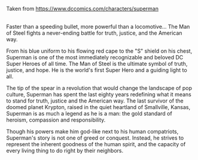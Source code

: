 Taken from https://www.dccomics.com/characters/superman<br /><br />

Faster than a speeding bullet, more powerful than a locomotive… The Man of Steel fights a never-ending battle for truth, justice, and the American way.

From his blue uniform to his flowing red cape to the "S" shield on his chest, Superman is one of the most immediately recognizable and beloved DC Super Heroes of all time. The Man of Steel is the ultimate symbol of truth, justice, and hope. He is the world's first Super Hero and a guiding light to all.

The tip of the spear in a revolution that would change the landscape of pop culture, Superman has spent the last eighty years redefining what it means to stand for truth, justice and the American way. The last survivor of the doomed planet Krypton, raised in the quiet heartland of Smallville, Kansas, Superman is as much a legend as he is a man: the gold standard of heroism, compassion and responsibility.

Though his powers make him god-like next to his human compatriots, Superman's story is not one of greed or conquest. Instead, he strives to represent the inherent goodness of the human spirit, and the capacity of every living thing to do right by their neighbors.

